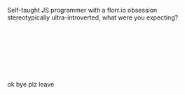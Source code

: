 Self-taught JS programmer with a florr.io obsession
<br>
stereotypically ultra-introverted, what were you expecting?
<br>
<br>
<br>
<br>
<br>
<br>
<br>
<br>
<br>
ok bye plz leave




<!--
After my death, eulogize me thus:
There was a man and he is no more
He died before his time
The song of his life was in the middle interrupted
One more song he had
And now that song is lost forever
The sorrow of it. 
    - After My Death, Haim Nachman Bialik
-->










<!---
EricYuan26/EricYuan26 is a ✨ special ✨ repository because its `README.md` (this file) appears on your GitHub profile.
You can click the Preview link to take a look at your changes.
--->
